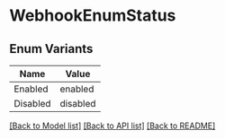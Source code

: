 # WebhookEnumStatus

## Enum Variants

| Name | Value |
|---- | -----|
| Enabled | enabled |
| Disabled | disabled |


[[Back to Model list]](../README.md#documentation-for-models) [[Back to API list]](../README.md#documentation-for-api-endpoints) [[Back to README]](../README.md)


